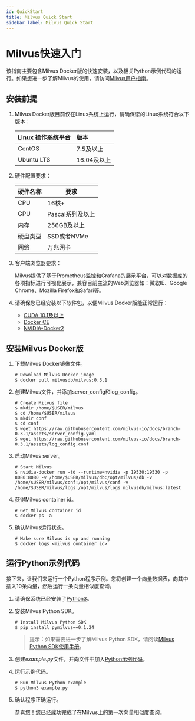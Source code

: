 ```yaml
---
id: QuickStart
title: Milvus Quick Start
sidebar_label: Milvus Quick Start
---
```


# Milvus快速入门

该指南主要包含Milvus Docker版的快速安装，以及相关Python示例代码的运行。如果想进一步了解Milvus的使用，请访问[Milvus用户指南](./userguide/preface.md)。

## 安装前提
1. Milvus Docker版目前仅在Linux系统上运行，请确保您的Linux系统符合以下版本：

   | Linux 操作系统平台       | 版本        |
   | :----------------------- | :---------- |
   | CentOS                   | 7.5及以上   |
   | Ubuntu LTS               | 16.04及以上 |

2. 硬件配置要求：

   | 硬件名称 |   要求         |
   | -------- | ---------------- |
   | CPU      | 16核+            |
   | GPU      | Pascal系列及以上 |
   | 内存     | 256GB及以上      |
   | 硬盘类型 | SSD或者NVMe      |
   | 网络     | 万兆网卡         |

3. 客户端浏览器要求：

   Milvus提供了基于Prometheus监控和Grafana的展示平台，可以对数据库的各项指标进行可视化展示，兼容目前主流的Web浏览器如：微软IE、Google Chrome、Mozilla Firefox和Safari等。
  
4. 请确保您已经安装以下软件包，以便Milvus Docker版能正常运行：

   - [CUDA 10.1及以上](https://docs.nvidia.com/cuda/cuda-installation-guide-linux/index.html)
   - [Docker CE](https://docs.docker.com/install/)
   - [NVIDIA-Docker2](https://github.com/NVIDIA/nvidia-docker)


## 安装Milvus Docker版

1. 下载Milvus Docker镜像文件。

   ```shell
   # Download Milvus Docker image
   $ docker pull milvusdb/milvus:0.3.1
   ```

2. 创建Milvus文件，并添加server_config和log_config。

   ```shell
   # Create Milvus file
   $ mkdir /home/$USER/milvus
   $ cd /home/$USER/milvus
   $ mkdir conf
   $ cd conf
   $ wget https://raw.githubusercontent.com/milvus-io/docs/branch-0.3.1/assets/server_config.yaml
   $ wget https://raw.githubusercontent.com/milvus-io/docs/branch-0.3.1/assets/log_config.conf
   ```

3. 启动Milvus server。

   ```shell
   # Start Milvus
   $ nvidia-docker run -td --runtime=nvidia -p 19530:19530 -p 8080:8080 -v /home/$USER/milvus/db:/opt/milvus/db -v /home/$USER/milvus/conf:/opt/milvus/conf -v /home/$USER/milvus/logs:/opt/milvus/logs milvusdb/milvus:latest
   ```

4. 获得Milvus container id。

   ```shell
   # Get Milvus container id
   $ docker ps -a
   ```

5. 确认Milvus运行状态。

   ```shell
   # Make sure Milvus is up and running
   $ docker logs <milvus container id>
   ```

## 运行Python示例代码

接下来，让我们来运行一个Python程序示例。您将创建一个向量数据表，向其中插入10条向量，然后运行一条向量相似度查询。

1. 请确保系统已经安装了[Python3](https://www.python.org/downloads/)。

2. 安装Milvus Python SDK。

   ```shell
   # Install Milvus Python SDK
   $ pip install pymilvus==0.1.24
   ```

   > 提示：如果需要进一步了解Milvus Python SDK，请阅读[Milvus Python SDK使用手册](https://pypi.org/project/pymilvus)。
   
3. 创建*example.py*文件，并向文件中加入[Python示例代码](https://github.com/milvus-io/pymilvus/blob/branch-0.3.1/examples/AdvancedExample.py)。

4. 运行示例代码。

   ```shell
   # Run Milvus Python example
   $ python3 example.py
   ```

5. 确认程序正确运行。

   恭喜您！您已经成功完成了在Milvus上的第一次向量相似度查询。
